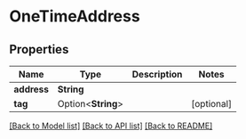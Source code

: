 # OneTimeAddress

## Properties

Name | Type | Description | Notes
------------ | ------------- | ------------- | -------------
**address** | **String** |  | 
**tag** | Option<**String**> |  | [optional]

[[Back to Model list]](../README.md#documentation-for-models) [[Back to API list]](../README.md#documentation-for-api-endpoints) [[Back to README]](../README.md)


